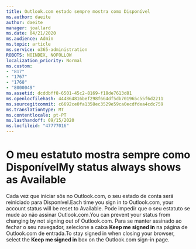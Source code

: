 ```yaml
---
title: Outlook.com estado sempre mostra como Disponível
ms.author: daeite
author: daeite
manager: joallard
ms.date: 04/21/2020
ms.audience: Admin
ms.topic: article
ms.service: o365-administration
ROBOTS: NOINDEX, NOFOLLOW
localization_priority: Normal
ms.custom:
- "817"
- "1767"
- "1768"
- "8000049"
ms.assetid: dcddbff8-6501-45c2-8169-f18de7613d81
ms.openlocfilehash: 444864816bef298f664df5db701965c55f6d2211
ms.sourcegitcommit: c6692ce0fa1358ec3529e59ca0ecdfdea4cdc759
ms.translationtype: MT
ms.contentlocale: pt-PT
ms.lasthandoff: 09/15/2020
ms.locfileid: "47777016"
---
```

# <a name="my-status-always-shows-as-available"></a><span data-ttu-id="345a4-102">O meu estatuto mostra sempre como Disponível</span><span class="sxs-lookup"><span data-stu-id="345a4-102">My status always shows as Available</span></span>

<span data-ttu-id="345a4-103">Cada vez que iniciar sôs no Outlook.com, o seu estado de conta será reiniciado para Disponível.</span><span class="sxs-lookup"><span data-stu-id="345a4-103">Each time you sign in to Outlook.com, your account status will be reset to Available.</span></span> <span data-ttu-id="345a4-104">Pode impedir que o seu estatuto se mude ao não assinar Outlook.com.</span><span class="sxs-lookup"><span data-stu-id="345a4-104">You can prevent your status from changing by not signing out of Outlook.com.</span></span> <span data-ttu-id="345a4-105">Para se manter assinado ao fechar o seu navegador, selecione a caixa **Keep me signed in** na página de Outlook.com de entrada.</span><span class="sxs-lookup"><span data-stu-id="345a4-105">To stay signed in when closing your browser, select the **Keep me signed in** box on the Outlook.com sign-in page.</span></span>
